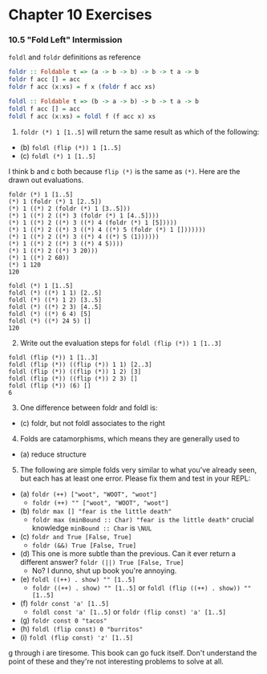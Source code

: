 # Chapter 10 Exercises

### 10.5 "Fold Left" Intermission

`foldl` and `foldr` definitions as reference

```haskell
foldr :: Foldable t => (a -> b -> b) -> b -> t a -> b
foldr f acc [] = acc
foldr f acc (x:xs) = f x (foldr f acc xs)

foldl :: Foldable t => (b -> a -> b) -> b -> t a -> b
foldl f acc [] = acc
foldl f acc (x:xs) = foldl f (f acc x) xs
```

1. `foldr (*) 1 [1..5]` will return the same result as which of the following:

  - (b) `foldl (flip (*)) 1 [1..5]`
  - (c) `foldl (*) 1 [1..5]`

  I think b and c both because `flip (*)` is the same as `(*)`. Here are the drawn out evaluations.

  ```
  foldr (*) 1 [1..5]
  (*) 1 (foldr (*) 1 [2..5])
  (*) 1 ((*) 2 (foldr (*) 1 [3..5]))
  (*) 1 ((*) 2 ((*) 3 (foldr (*) 1 [4..5])))
  (*) 1 ((*) 2 ((*) 3 ((*) 4 (foldr (*) 1 [5]))))
  (*) 1 ((*) 2 ((*) 3 ((*) 4 ((*) 5 (foldr (*) 1 []))))))
  (*) 1 ((*) 2 ((*) 3 ((*) 4 ((*) 5 (1))))))
  (*) 1 ((*) 2 ((*) 3 ((*) 4 5))))
  (*) 1 ((*) 2 ((*) 3 20)))
  (*) 1 ((*) 2 60))
  (*) 1 120
  120
  ```
  ```
  foldl (*) 1 [1..5]
  foldl (*) ((*) 1 1) [2..5]
  foldl (*) ((*) 1 2) [3..5]
  foldl (*) ((*) 2 3) [4..5]
  foldl (*) ((*) 6 4) [5]
  foldl (*) ((*) 24 5) []
  120
  ```

2. Write out the evaluation steps for `foldl (flip (*)) 1 [1..3]`

  ```
  foldl (flip (*)) 1 [1..3]
  foldl (flip (*)) ((flip (*)) 1 1) [2..3]
  foldl (flip (*)) ((flip (*)) 1 2) [3]
  foldl (flip (*)) ((flip (*)) 2 3) []
  foldl (flip (*)) (6) []
  6
  ```

3. One difference between foldr and foldl is:

  - (c) foldr, but not foldl associates to the right

4. Folds are catamorphisms, which means they are generally used
to

  - (a) reduce structure

5. The following are simple folds very similar to what you’ve already
seen, but each has at least one error. Please fix them and
test in your REPL:

  - (a) `foldr (++) ["woot", "WOOT", "woot"]`
    - `foldr (++) "" ["woot", "WOOT", "woot"]`
  - (b) `foldr max [] "fear is the little death"`
    - `foldr max (minBound :: Char) "fear is the little death"` crucial knowledge `minBound :: Char` is `\NUL`
  - (c) `foldr and True [False, True]`
    - `foldr (&&) True [False, True]`
  - (d) This one is more subtle than the previous. Can it ever return a
  different answer? `foldr (||) True [False, True]`
    - No? I dunno, shut up book you're annoying.
  - (e) `foldl ((++) . show) "" [1..5]`
    - `foldr ((++) . show) "" [1..5]` or `foldl (flip ((++) . show)) "" [1..5]`
  - (f) `foldr const 'a' [1..5]`
    - `foldl const 'a' [1..5]` or `foldr (flip const) 'a' [1..5]`
  - (g) `foldr const 0 "tacos"`
  - (h) `foldl (flip const) 0 "burritos"`
  - (i) `foldl (flip const) 'z' [1..5]`

  g through i are tiresome. This book can go fuck itself. Don't understand the point of these and they're not interesting problems to solve at all.
